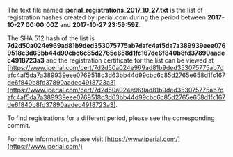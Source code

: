 The text file named **iperial_registrations_2017_10_27.txt** is the list of registration hashes created by iperial.com during the period between **2017-10-27 00:00:00Z** and **2017-10-27 23:59:59Z**.

The SHA 512 hash of the list is **7d2d50a024e969ad81b9ded353075775ab7dafc4af5da7a389939eee0769518c3d63bb44d99cbc6c85d2765e658d1fc167de6f840b8fd37890aadec4918723a3** and the registration certificate for the list can be viewed at [https://www.iperial.com/cert/7d2d50a024e969ad81b9ded353075775ab7dafc4af5da7a389939eee0769518c3d63bb44d99cbc6c85d2765e658d1fc167de6f840b8fd37890aadec4918723a3](https://www.iperial.com/cert/7d2d50a024e969ad81b9ded353075775ab7dafc4af5da7a389939eee0769518c3d63bb44d99cbc6c85d2765e658d1fc167de6f840b8fd37890aadec4918723a3).

To find registrations for a different period, please see the corresponding commit.

For more information, please visit [https://www.iperial.com/](https://www.iperial.com/)
